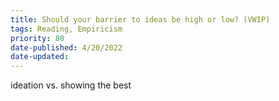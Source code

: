 ```yaml
---
title: Should your barrier to ideas be high or low? (VWIP)
tags: Reading, Empiricism
priority: 80
date-published: 4/20/2022
date-updated:
---
```




ideation vs. showing the best